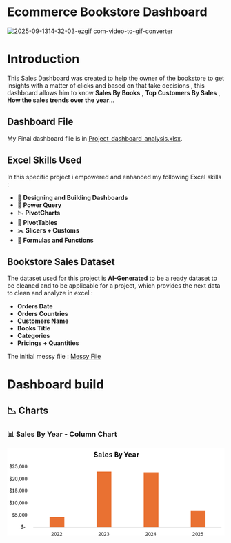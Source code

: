 # Ecommerce Bookstore Dashboard

![2025-09-1314-32-03-ezgif com-video-to-gif-converter](https://github.com/user-attachments/assets/145ed400-176b-4287-b046-8db61a0a98bd)

# Introduction

This Sales Dashboard was created to help the owner of the bookstore to get insights with a matter of clicks and based on that take decisions , this dashboard allows him to know **Sales By Books** , **Top Customers By Sales** , **How the sales trends over the year**...

## Dashboard File

My Final dashboard file is in [Project_dashboard_analysis.xlsx](Project/Project_dashboard_analysis.xlsx).

## Excel Skills Used

In this specific project i empowered and enhanced my following Excel skills :

- 📐 **Designing and Building Dashboards**
- 💪 **Power Query**
- 📉 **PivotCharts**
- 📑 **PivotTables**
- ✂️ **Slicers + Customs**
- 🧮 **Formulas and Functions**

## Bookstore Sales Dataset

The dataset used for this project is **AI-Generated** to be a ready dataset to be cleaned and to be applicable for a project, which provides the next data to clean and analyze in excel :

- **Orders Date**
- **Orders Countries**
- **Customers Name**
- **Books Title**
- **Categories**
- **Pricings + Quantities**

The initial messy file : [Messy File](initial_messy_data.xlsx)

# Dashboard build

## 📉 Charts

### 📊 Sales By Year - Column Chart

![Sales By Year Chart](./images/sales_by_year_dash.png)

